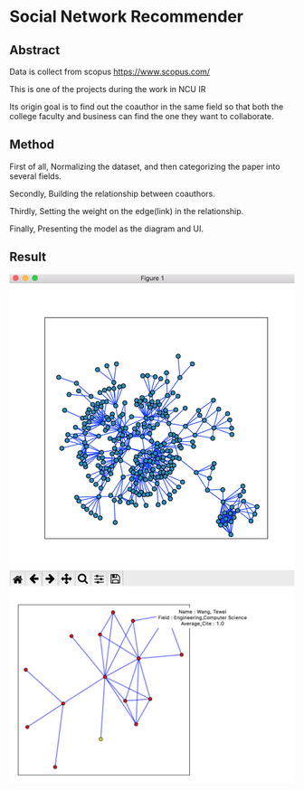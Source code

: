 # Social Network Recommender

## Abstract

Data is collect from scopus https://www.scopus.com/

This is one of the projects during the work in NCU IR

Its origin goal is to find out the coauthor in the same field 
so that both the college faculty and business can find the one they want to collaborate.

## Method

First of all, Normalizing the dataset, and then categorizing the paper into several fields.

Secondly, Building the relationship between coauthors.

Thirdly, Setting the weight on the edge(link) in the relationship.

Finally, Presenting the model as the diagram and UI.

## Result

![image](https://github.com/kudea/Social-network/blob/master/code/pic/1.png)
![image](https://github.com/kudea/Social-network/blob/master/code/pic/2.png)
